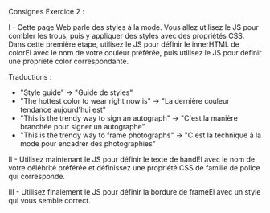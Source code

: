 Consignes Exercice 2 :

I -
Cette page Web parle des styles à la mode.
Vous allez utilisez le JS pour combler les trous, puis y appliquer des styles avec des propriétés CSS.
Dans cette première étape, utilisez le JS pour définir le innerHTML de colorEl avec le nom de votre couleur préférée,
 puis utilisez le JS pour définir une propriété color correspondante.

Traductions :
- "Style guide" -> "Guide de styles"
- "The hottest color to wear right now is" -> "La dernière couleur tendance aujourd'hui est"
- "This is the trendy way to sign an autograph" -> "C'est la manière branchée pour signer un autographe"
- "This is the trendy way to frame photographs" -> "C'est la technique à la mode pour encadrer des photographies"


II -
Utilisez maintenant le JS pour définir le texte de handEl avec le nom de
votre célébrité préférée et définissez une propriété CSS de famille de police qui corresponde.

III -
Utilisez finalement le JS pour définir la bordure de frameEl avec un style qui vous semble correct.



